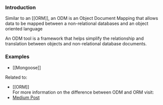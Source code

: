 ### Introduction
Similar to an [[ORM]], an ODM is an Object Document Mapping that allows data to be mapped between a non-relational databases and an object oriented language

An ODM tool is a framework that helps simplify the relationship and translation between objects and non-relational database documents.

### Examples
- [[Mongoose]]

Related to:
- [[ORM]]
\
For more information on the difference between ODM and ORM visit:
- [Medium Post](https://medium.com/spidernitt/orm-and-odm-a-brief-introduction-369046ec57eb#:~:text=ODM%20is%20Object%20Document%20Mapping,graph%20database%2C%20etc.) 

